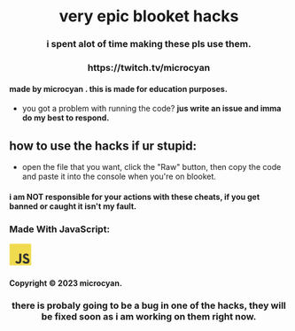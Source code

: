 <h1 align="center">very epic blooket hacks</h1>
<h3 align="center">i spent alot of time making these pls use them.</h3>
<h3 align="center">https://twitch.tv/microcyan</h3>

#### made by microcyan . this is made for education purposes.
- you got a problem with running the code? **jus write an issue and imma do my best to respond.**

## how to use the hacks if ur stupid:

- open the file that you want, click the "Raw" button, then copy the code and paste it into the console when you're on blooket.

#### i am NOT responsible for your actions with these cheats, if you get banned or caught it isn't my fault.

<h3 align="left">Made With JavaScript:</h3>
<p align="left"> <a href="https://developer.mozilla.org/en-US/docs/Web/JavaScript" target="_blank" rel="noreferrer"> <img src="https://raw.githubusercontent.com/devicons/devicon/master/icons/javascript/javascript-original.svg" alt="javascript" width="40" height="40"/> </a> </p>

#### Copyright &copy; 2023 microcyan.
<h3 align="center">there is probaly going to be a bug in one of the hacks, they will be fixed soon as i am working on them right now.</h3>
